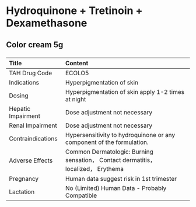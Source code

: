 # Hydroquinone + Tretinoin + Dexamethasone

## Color cream 5g

##### 

| Title              | Content                                                                            |
|:-------------------|:-----------------------------------------------------------------------------------|
| TAH Drug Code      | ECOLO5                                                                             |
| Indications        | Hyperpigmentation of skin                                                          |
| Dosing             | Hyperpigmentation of skin apply 1-2 times at night                                 |
| Hepatic Impairment | Dose adjustment not necessary                                                      |
| Renal Impairment   | Dose adjustment not necessary                                                      |
| Contraindications  | Hypersensitivity to hydroquinone or any component of the formulation.              |
| Adverse Effects    | Common Dermatologic: Burning sensation， Contact dermatitis， localized， Erythema |
| Pregnancy          | Human data suggest risk in 1st trimester                                           |
| Lactation          | No (Limited) Human Data - Probably Compatible                                      |

